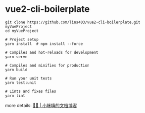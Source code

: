 # vue2-cli-boilerplate

```shell
git clone https://github.com/lins403/vue2-cli-boilerplate.git myVueProject
cd myVueProject

# Project setup
yarn install  # npm install --force

# Compiles and hot-reloads for development
yarn serve

# Compiles and minifies for production
yarn build

# Run your unit tests
yarn test:unit

# Lints and fixes files
yarn lint
```

more details: [🚫💩 | 小眯嘻的文档博客](https://lins403.github.io/vuepress-doc/notes/engineering/specification-config.html)
